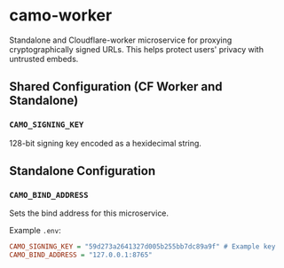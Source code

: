 camo-worker
============
Standalone and Cloudflare-worker microservice for proxying cryptographically signed URLs. This helps protect users' privacy with untrusted embeds.

## Shared Configuration (CF Worker and Standalone)

### `CAMO_SIGNING_KEY`
128-bit signing key encoded as a hexidecimal string.

## Standalone Configuration

### `CAMO_BIND_ADDRESS`
Sets the bind address for this microservice.

Example `.env`:

```ini
CAMO_SIGNING_KEY = "59d273a2641327d005b255bb7dc89a9f" # Example key
CAMO_BIND_ADDRESS = "127.0.0.1:8765"
```